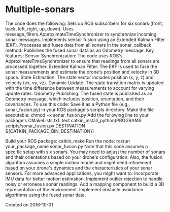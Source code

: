 # Multiple-sonars

The code does the following:
Sets up ROS subscribers for six sonars (front, back, left, right, up, down).
Uses message_filters.ApproximateTimeSynchronizer to synchronize incoming sonar messages.
Implements sensor fusion using an Extended Kalman Filter (EKF).
Processes and fuses data from all sonars in the sonar_callback method.
Publishes the fused sonar data as an Odometry message.
Key features:
Sensor Synchronization: The code uses ROS's ApproximateTimeSynchronizer to ensure that readings from all sonars are processed together.
Extended Kalman Filter: The EKF is used to fuse the sonar measurements and estimate the drone's position and velocity in 3D space.
State Estimation: The state vector includes position (x, y, z) and velocity (vx, vy, vz).
Dynamic Update: The state transition matrix is updated with the time difference between measurements to account for varying update rates.
Odometry Publishing: The fused state is published as an Odometry message, which includes position, orientation, and their covariances.
To use this code:
Save it as a Python file (e.g., sonar_fusion.py) in your ROS package's scripts directory.
Make the file executable: chmod +x sonar_fusion.py
Add the following line to your package's CMakeLists.txt:
text
catkin_install_python(PROGRAMS scripts/sonar_fusion.py
  DESTINATION ${CATKIN_PACKAGE_BIN_DESTINATION})

Build your ROS package: catkin_make
Run the node: rosrun your_package_name sonar_fusion.py
Note that this code assumes a specific setup with six sonars. You may need to adjust the number of sonars and their orientations based on your drone's configuration. Also, the fusion algorithm assumes a simple motion model and might need refinement based on your drone's dynamics and the characteristics of your sonar sensors.
For more advanced applications, you might want to:
Incorporate IMU data for better motion estimation.
Implement outlier rejection to handle noisy or erroneous sonar readings.
Add a mapping component to build a 3D representation of the environment.
Implement obstacle avoidance algorithms using the fused sonar data.




Created on 2016-10-01